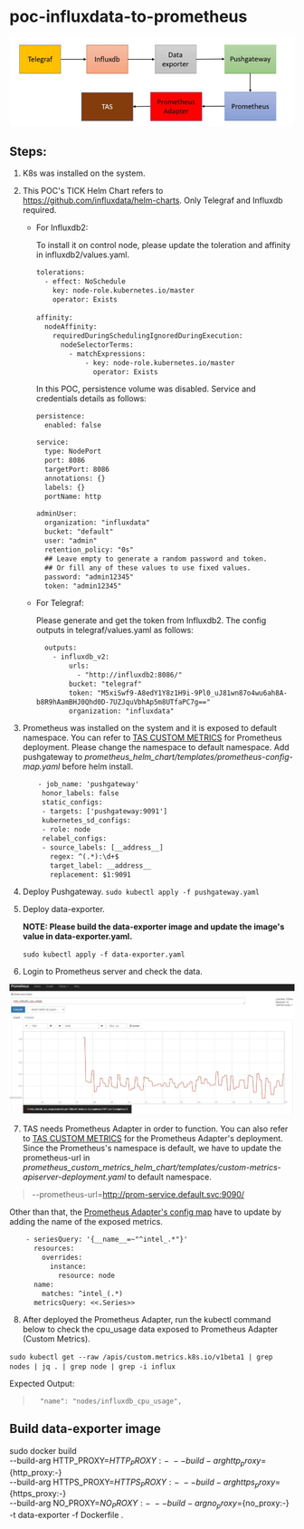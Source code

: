 # poc-influxdata-to-prometheus
<img src="images/simple-block-diagram.JPG"/>


## Steps:
1. K8s was installed on the system.
2. This POC's TICK Helm Chart refers to https://github.com/influxdata/helm-charts. Only Telegraf and Influxdb required.

   - For Influxdb2: 
     
     To install it on control node, please update the toleration and affinity in influxdb2/values.yaml.
     ```commandline
     tolerations:
       - effect: NoSchedule
         key: node-role.kubernetes.io/master
         operator: Exists
   
     affinity:
       nodeAffinity:
         requiredDuringSchedulingIgnoredDuringExecution:
           nodeSelectorTerms:
             - matchExpressions:
                 - key: node-role.kubernetes.io/master
                   operator: Exists
     ```
     In this POC, persistence volume was disabled. Service and credentials details as follows:
     ```
     persistence:
       enabled: false
     ```
     ```
     service:
       type: NodePort
       port: 8086
       targetPort: 8086
       annotations: {}
       labels: {}
       portName: http
     ```
     ```
     adminUser:
       organization: "influxdata"
       bucket: "default"
       user: "admin"
       retention_policy: "0s"
       ## Leave empty to generate a random password and token.
       ## Or fill any of these values to use fixed values.
       password: "admin12345"
       token: "admin12345"

     ```
   - For Telegraf: 
     
     Please generate and get the token from Influxdb2. The config outputs in telegraf/values.yaml as follows:
     ```
       outputs:
         - influxdb_v2:
             urls:
               - "http://influxdb2:8086/"
             bucket: "telegraf"
             token: "M5xiSwf9-A8edY1Y8z1H9i-9Pl0_uJ81wn87o4wu6ah8A-b8R9hAamBHJ0Qhd0D-7UZJquVbhAp5m8UTfaPC7g=="
             organization: "influxdata"
     ``` 

3. Prometheus was installed on the system and it is exposed to default namespace. You can refer to [TAS CUSTOM METRICS](https://github.com/intel/platform-aware-scheduling/blob/master/telemetry-aware-scheduling/docs/custom-metrics.md) for Prometheus deployment. Please change the namespace to default namespace.
Add pushgateway to _prometheus_helm_chart/templates/prometheus-config-map.yaml_ before helm install. 
```
       - job_name: 'pushgateway'
        honor_labels: false
        static_configs:
        - targets: ['pushgateway:9091']
        kubernetes_sd_configs:
        - role: node
        relabel_configs:
        - source_labels: [__address__]
          regex: ^(.*):\d+$
          target_label: __address__
          replacement: $1:9091
```


4. Deploy Pushgateway. 
`sudo kubectl apply -f pushgateway.yaml`
5. Deploy data-exporter. 

   **NOTE: Please build the data-exporter image and update the image's value in data-exporter.yaml.**

   `sudo kubectl apply -f data-exporter.yaml`

6. Login to Prometheus server and check the data.
<img src="images/cpu_usage_on_prometheus.JPG"/>

7. TAS needs Prometheus Adapter in order to function. You can also refer to [TAS CUSTOM METRICS](https://github.com/intel/platform-aware-scheduling/blob/master/telemetry-aware-scheduling/docs/custom-metrics.md) for the Prometheus Adapter's deployment. Since the Prometheus's namespace is default, we have to update the prometheus-url in _prometheus_custom_metrics_helm_chart/templates/custom-metrics-apiserver-deployment.yaml_ to default namespace.

> --prometheus-url=http://prom-service.default.svc:9090/


Other than that, the [Prometheus Adapter's config map](https://github.com/intel/platform-aware-scheduling/blob/master/telemetry-aware-scheduling/deploy/charts/prometheus_custom_metrics_helm_chart/templates/custom-metrics-config-map.yaml) have to update by adding the name of the exposed metrics.

```
    - seriesQuery: '{__name__=~"^intel_.*"}'
      resources:
        overrides:
          instance:
            resource: node
      name:
        matches: ^intel_(.*)
      metricsQuery: <<.Series>>

```


8. After deployed the Prometheus Adapter, run the kubectl command below to check the cpu_usage data exposed to Prometheus Adapter (Custom Metrics). 

`sudo kubectl get --raw /apis/custom.metrics.k8s.io/v1beta1 | grep nodes | jq . | grep node | grep -i influx`

Expected Output:
>       "name": "nodes/influxdb_cpu_usage",

## Build data-exporter image
sudo docker build \
     --build-arg HTTP_PROXY=${HTTP_PROXY:-} \
     --build-arg http_proxy=${http_proxy:-} \
     --build-arg HTTPS_PROXY=${HTTPS_PROXY:-} \
     --build-arg https_proxy=${https_proxy:-} \
     --build-arg NO_PROXY=${NO_PROXY:-} \
     --build-arg no_proxy=${no_proxy:-} \
     -t data-exporter -f Dockerfile .

